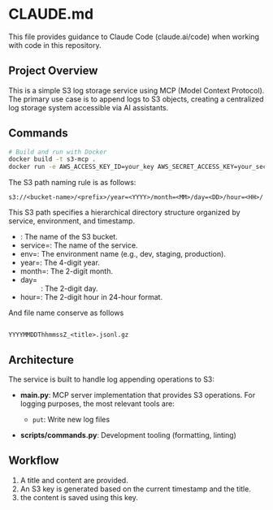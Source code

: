 # CLAUDE.md

This file provides guidance to Claude Code (claude.ai/code) when working with code in this repository.

## Project Overview

This is a simple S3 log storage service using MCP (Model Context Protocol). The primary use case is to append logs to S3 objects, creating a centralized log storage system accessible via AI assistants.

## Commands

```bash
# Build and run with Docker
docker build -t s3-mcp .
docker run -e AWS_ACCESS_KEY_ID=your_key AWS_SECRET_ACCESS_KEY=your_secret nakatatsu/claude-log-mcp:latest -e AWS_S3_BUCKET=your_bucket -e AWS_S3_PREFIX=your_prefix -e
```

The S3 path naming rule is as follows:

```
s3://<bucket-name>/<prefix>/year=<YYYY>/month=<MM>/day=<DD>/hour=<HH>/
```

This S3 path specifies a hierarchical directory structure organized by service, environment, and timestamp.
- <bucket-name>: The name of the S3 bucket.
- service=<service-name>: The name of the service.
- env=<environment-name>: The environment name (e.g., dev, staging, production).
- year=<YYYY>: The 4-digit year.
- month=<MM>: The 2-digit month.
- day=<DD>: The 2-digit day.
- hour=<HH>: The 2-digit hour in 24-hour format.

And file name conserve as follows

```

YYYYMMDDThhmmssZ_<title>.jsonl.gz

```

## Architecture

The service is built to handle log appending operations to S3:

- **main.py**: MCP server implementation that provides S3 operations. For logging purposes, the most relevant tools are:
  - `put`: Write new log files

- **scripts/commands.py**: Development tooling (formatting, linting)

## Workflow

1. A title and content are provided.
2. An S3 key is generated based on the current timestamp and the title.
3. the content is saved using this key.

